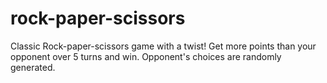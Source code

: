 # rock-paper-scissors
Classic Rock-paper-scissors game with a twist! Get more points than your opponent over 5 turns and win. Opponent's choices are randomly generated.
